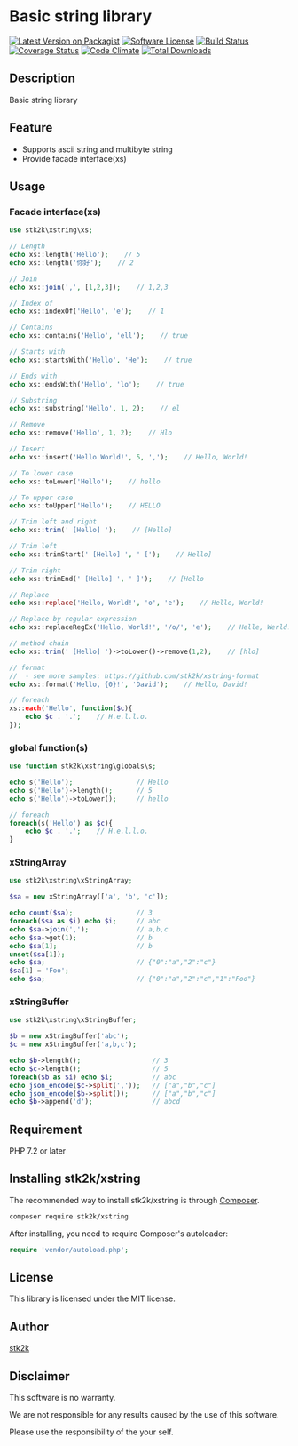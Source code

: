 Basic string library
=======================

[![Latest Version on Packagist](https://img.shields.io/packagist/v/stk2k/xstring.svg?style=flat-square)](https://packagist.org/packages/stk2k/xstring)
[![Software License](https://img.shields.io/badge/license-MIT-brightgreen.svg?style=flat-square)](LICENSE.md)
[![Build Status](https://api.travis-ci.com/stk2k/xstring.svg?branch=main)](https://api.travis-ci.com/stk2k/xstring.svg?branch=main)
[![Coverage Status](https://coveralls.io/repos/github/stk2k/xstring/badge.svg?branch=main)](https://coveralls.io/repos/github/stk2k/xstring/badge.svg?branch=main)
[![Code Climate](https://codeclimate.com/github/stk2k/xstring/badges/gpa.svg)](https://codeclimate.com/github/stk2k/xstring)
[![Total Downloads](https://img.shields.io/packagist/dt/stk2k/xstring.svg?style=flat-square)](https://packagist.org/packages/stk2k/xstring)

## Description

Basic string library


## Feature

   - Supports ascii string and multibyte string
   - Provide facade interface(xs)

## Usage

### Facade interface(xs)

```php
use stk2k\xstring\xs;

// Length
echo xs::length('Hello');    // 5
echo xs::length('你好');    // 2

// Join
echo xs::join(',', [1,2,3]);    // 1,2,3

// Index of
echo xs::indexOf('Hello', 'e');    // 1

// Contains
echo xs::contains('Hello', 'ell');    // true

// Starts with
echo xs::startsWith('Hello', 'He');    // true

// Ends with
echo xs::endsWith('Hello', 'lo');    // true

// Substring
echo xs::substring('Hello', 1, 2);    // el

// Remove
echo xs::remove('Hello', 1, 2);    // Hlo

// Insert
echo xs::insert('Hello World!', 5, ',');    // Hello, World!

// To lower case
echo xs::toLower('Hello');    // hello

// To upper case
echo xs::toUpper('Hello');    // HELLO

// Trim left and right
echo xs::trim(' [Hello] ');    // [Hello]

// Trim left
echo xs::trimStart(' [Hello] ', ' [');    // Hello]

// Trim right
echo xs::trimEnd(' [Hello] ', ' ]');    // [Hello

// Replace
echo xs::replace('Hello, World!', 'o', 'e');    // Helle, Werld!

// Replace by regular expression
echo xs::replaceRegEx('Hello, World!', '/o/', 'e');    // Helle, Werld!

// method chain
echo xs::trim(' [Hello] ')->toLower()->remove(1,2);    // [hlo]

// format
//  - see more samples: https://github.com/stk2k/xstring-format
echo xs::format('Hello, {0}!', 'David');    // Hello, David!

// foreach
xs::each('Hello', function($c){
    echo $c . '.';    // H.e.l.l.o.
});
```

### global function(s)

```php
use function stk2k\xstring\globals\s;

echo s('Hello');                // Hello
echo s('Hello')->length();      // 5
echo s('Hello')->toLower();     // hello

// foreach
foreach(s('Hello') as $c){
    echo $c . '.';    // H.e.l.l.o.
}

```

### xStringArray

```php
use stk2k\xstring\xStringArray;

$sa = new xStringArray(['a', 'b', 'c']);

echo count($sa);                // 3
foreach($sa as $i) echo $i;     // abc
echo $sa->join(',');            // a,b,c
echo $sa->get(1);               // b
echo $sa[1];                    // b
unset($sa[1]);
echo $sa;                       // {"0":"a","2":"c"}
$sa[1] = 'Foo';
echo $sa;                       // {"0":"a","2":"c","1":"Foo"}
```

### xStringBuffer

```php
use stk2k\xstring\xStringBuffer;

$b = new xStringBuffer('abc');
$c = new xStringBuffer('a,b,c');

echo $b->length();                  // 3
echo $c->length();                  // 5
foreach($b as $i) echo $i;          // abc
echo json_encode($c->split(','));   // ["a","b","c"]
echo json_encode($b->split());      // ["a","b","c"]
echo $b->append('d');               // abcd
```


## Requirement

PHP 7.2 or later

## Installing stk2k/xstring

The recommended way to install stk2k/xstring is through
[Composer](http://getcomposer.org).

```bash
composer require stk2k/xstring
```

After installing, you need to require Composer's autoloader:

```php
require 'vendor/autoload.php';
```

## License
This library is licensed under the MIT license.

## Author

[stk2k](https://github.com/stk2k)

## Disclaimer

This software is no warranty.

We are not responsible for any results caused by the use of this software.

Please use the responsibility of the your self.

